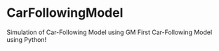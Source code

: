# CarFollowingModel
Simulation of Car-Following Model using GM First Car-Following Model using Python!
